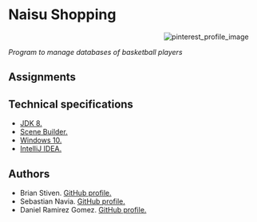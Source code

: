 # Naisu Shopping
⠀⠀⠀⠀⠀⠀⠀⠀⠀⠀⠀⠀⠀⠀⠀⠀⠀⠀⠀⠀⠀⠀⠀⠀⠀⠀⠀⠀⠀⠀
![pinterest_profile_image](https://www.google.com/url?sa=i&url=https%3A%2F%2Fwww.freepng.es%2Fpng-pzmt5q%2F&psig=AOvVaw1p-5OtnIao3_qbqXMLS3Kt&ust=1634514735011000&source=images&cd=vfe&ved=0CAkQjRxqFwoTCLCtyoOQ0PMCFQAAAAAdAAAAABAD)

_Program to manage databases of basketball players_


## Assignments

## Technical specifications
* [JDK 8.](https://www.oracle.com/co/java/technologies/javase/javase-jdk8-downloads.html "JDK 8.")
* [Scene Builder.](https://gluonhq.com/products/scene-builder/ "Scene Builder.")
* [Windows 10.](https://www.microsoft.com/es-es/software-download/windows10 "Windows 10.")
* [IntelliJ IDEA.](https://www.jetbrains.com/es-es/idea/ "IntelliJ IDEA.")

## Authors
* Brian Stiven. [GitHub profile.](https://github.com/BrianR18 "GitHub profile.")
* Sebastian Navia. [GitHub profile.](https://github.com/Sebastianavia "GitHub profile.")
* Daniel Ramirez Gomez. [GitHub profile.](https://github.com/DanielRamirez1901 "GitHub profile.")
